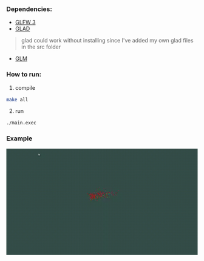 
### Dependencies:

- [GLFW 3](https://www.glfw.org/)  
- [GLAD](https://github.com/Dav1dde/glad)  
> glad could work without installing since I've added my own glad files in the src folder  
- [GLM](https://glm.g-truc.net/0.9.9/index.html)  

### How to run:

1. compile  
```bash
make all
```
2. run
```bash
./main.exec
```

### Example

![Alt Text](./example.gif)